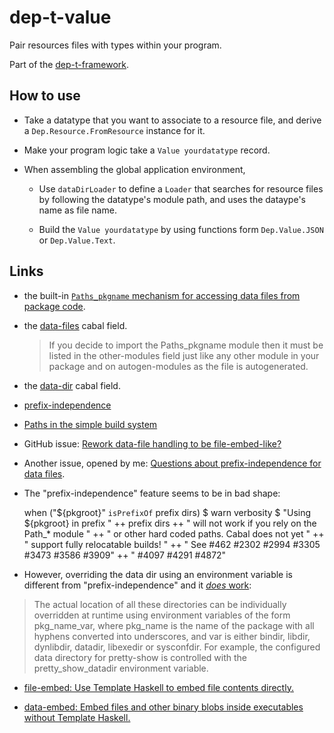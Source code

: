 # dep-t-value

Pair resources files with types within your program.

Part of the [dep-t-framework](https://github.com/danidiaz/dep-t-framework). 

## How to use

- Take a datatype that you want to associate to a resource file, and derive a `Dep.Resource.FromResource` instance for it.

- Make your program logic take a `Value yourdatatype` record.

- When assembling the global application environment,

    - Use `dataDirLoader` to define a `Loader` that searches for resource files by following the datatype's module path, and uses the dataype's name as file name.

    - Build the `Value yourdatatype` by using functions form `Dep.Value.JSON` or `Dep.Value.Text`.

## Links

- the built-in [`Paths_pkgname` mechanism for accessing data files from package code](https://cabal.readthedocs.io/en/latest/cabal-package.html#accessing-data-files-from-package-code).

- the [data-files](https://cabal.readthedocs.io/en/latest/cabal-package.html#pkg-field-data-files) cabal field.

    > If you decide to import the Paths_pkgname module then it must be listed
    > in the other-modules field just like any other module in your package and
    > on autogen-modules as the file is autogenerated.

- the [data-dir](https://cabal.readthedocs.io/en/latest/cabal-package.html#pkg-field-data-dir) cabal field.

- [prefix-independence](https://cabal.readthedocs.io/en/latest/setup-commands.html#prefix-independence)

- [Paths in the simple build system](https://cabal.readthedocs.io/en/latest/setup-commands.html?#paths-in-the-simple-build-system)

- GitHub issue: [Rework data-file handling to be file-embed-like?](https://github.com/haskell/cabal/issues/6096) 

- Another issue, opened by me: [Questions about prefix-independence for data files](https://github.com/haskell/cabal/issues/7888).

- The "prefix-independence" feature seems to be in bad shape:

    when ("${pkgroot}" `isPrefixOf` prefix dirs) $
      warn verbosity $ "Using ${pkgroot} in prefix " ++ prefix dirs
                    ++ " will not work if you rely on the Path_* module "
                    ++ " or other hard coded paths.  Cabal does not yet "
                    ++ " support fully  relocatable builds! "
                    ++ " See #462 #2302 #2994 #3305 #3473 #3586 #3909"
                    ++ " #4097 #4291 #4872"

- However, overriding the data dir using an environment variable is different from "prefix-independence" and it [*does* work](https://cabal.readthedocs.io/en/3.6/cabal-package.html?highlight=data-files#accessing-data-files-from-package-code): 

> The actual location of all these directories can be individually overridden at runtime using environment variables of the form pkg_name_var, where pkg_name is the name of the package with all hyphens converted into underscores, and var is either bindir, libdir, dynlibdir, datadir, libexedir or sysconfdir. For example, the configured data directory for pretty-show is controlled with the pretty_show_datadir environment variable.

- [file-embed: Use Template Haskell to embed file contents directly.](https://hackage.haskell.org/package/file-embed)

- [data-embed: Embed files and other binary blobs inside executables without Template Haskell.](https://hackage.haskell.org/package/data-embed)


